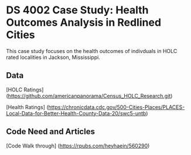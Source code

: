 # DS 4002 Case Study: Health Outcomes Analysis in Redlined Cities

This case study focuses on the health outcomes of indivduals in HOLC rated localities in Jackson, Mississippi. 



## Data 

[HOLC Ratings] (https://github.com/americanpanorama/Census_HOLC_Research.git)


[Health Ratings] (https://chronicdata.cdc.gov/500-Cities-Places/PLACES-Local-Data-for-Better-Health-County-Data-20/swc5-untb)


## Code Need and Articles 

[Code Walk through] (https://rpubs.com/heyhaein/560290)
